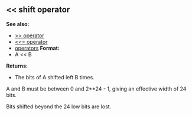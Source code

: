 ## \<\< shift operator
**See also:**
*   [\>\> operator](/ref/operator/%3e%3e.md) 
*   [\<\<= operator](/ref/operator/%3c%3c=.md) 
*   [operators](/ref/operator.md) <!-- -->
**Format:**
*   A \<\< B
<!-- -->
**Returns:**
*   The bits of A shifted left B times.


A and B must be between 0 and 2\*\*24 - 1, giving an effective
width of 24 bits. 

Bits shifted beyond the 24 low bits are lost.
